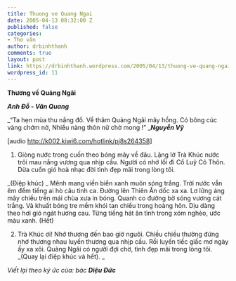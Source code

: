 ```yaml
---
title: Thuong ve Quang Ngai
date: 2005-04-13 08:32:00 Z
published: false
categories:
- Thơ văn
author: drbinhthanh
comments: true
layout: post
link: https://drbinhthanh.wordpress.com/2005/04/13/thuong-ve-quang-ngai/
wordpress_id: 11
---
```


**Thương về Quảng Ngãi**




_**Anh Đỗ - Văn Quang**_




_“Ta hẹn mùa thu nắng đổ.
Về thăm Quảng Ngãi mây hồng.
Có bông cúc vàng chớm nở,
Nhiều nàng thôn nữ chờ mong !”
_**_Nguyễn Vỹ_**







[audio http://k002.kiwi6.com/hotlink/pj8s264358]






1. Giòng nước trong cuốn theo bóng mây về đâu. Lặng lờ Trà Khúc nước trôi mau nắng vương qua nhịp cầu.
Người có nhớ lối đi Cổ Luỹ Cô Thôn. Dừa cuốn gió hoà nhạc đời tình đẹp mãi trong lòng tôi.

_(Điệp khúc)
_
Mênh mang viền biển xanh muôn sóng trắng. Trời nước vẫn êm đềm tiếng ai hò câu tình ca.
Đường lên Thiên Ấn dốc xa xa. Lơ lững áng mây chiều trên mái chùa xưa in bóng.
Quanh co đường bờ sóng vương cát trắng. Và khuất bóng tre mềm khói tan chiều trong hoàng hôn.
Dịu dàng theo hơi gió ngát hương cau.
Từng tiếng hát ân tình trong xóm nghèo, ước màu xanh. (Hết)

2. Trà Khúc ơi! Nhớ thương đến bao giờ nguôi. Chiều chiều thường đứng nhớ thương nhau luyến thương qua nhịp cầu.
Rồi luyến tiếc giấc mơ ngày ấy xa xôi. Quảng Ngãi có người đợi chờ, tình đẹp mãi trong lòng tôi.
_(Quay lại điệp khúc và hết).
_

_Viết lại theo ký ức của: bác **Diệu Đức**_


